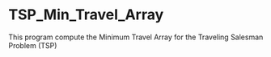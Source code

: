 # TSP_Min_Travel_Array
This program compute the Minimum Travel Array for the Traveling Salesman Problem (TSP)
